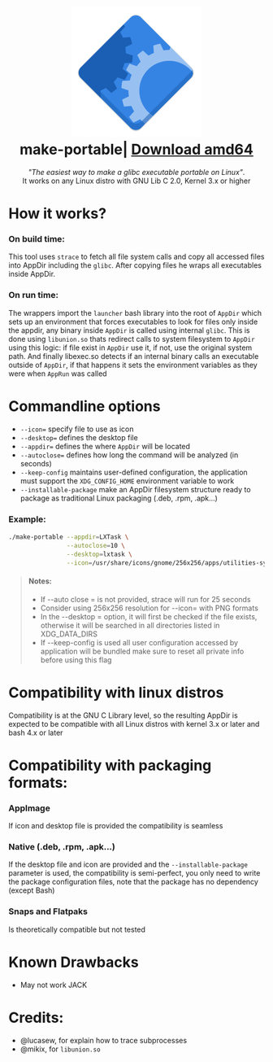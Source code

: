 <h1 align="center">
  <img src="make-portable.png" alt="make-portable">
  <br />
  make-portable| <a href="https://github.com/sudo-give-me-coffee/make-portable/releases/download/continuous/make-portable">Download amd64</a>
</h1>

<p align="center"><i>"The easiest way to make a glibc executable portable on Linux"</i>.<br> It works on any Linux distro with GNU Lib C 2.0, Kernel 3.x or higher</p>

# How it works?

### On build time:
This tool uses `strace` to fetch all file system calls and copy all accessed files into AppDir including the `glibc`. After copying files he wraps all executables inside AppDir.

### On run time:
The wrappers import the `launcher` bash library into the root of `AppDir` which sets up an environment that forces executables to look for files only inside the appdir, any binary  inside `AppDir` is called using internal `glibc`. This is done using `libunion.so` thats redirect calls to system filesystem to `AppDir` using this logic: if file exist in `AppDir` use it, if not, use the original system path. And finally libexec.so detects if an internal binary calls an executable outside of `AppDir`, if that happens it sets the environment variables as they were when `AppRun` was called

# Commandline options

- `--icon=` specify file to use as icon
- `--desktop=` defines the desktop file
- `--appdir=` defines the where `AppDir` will be located
- `--autoclose=` defines how long the command will be analyzed (in seconds)
- `--keep-config` maintains user-defined configuration, the application must support the `XDG_CONFIG_HOME` environment variable to work
- `--installable-package` make an AppDir filesystem structure ready to package as traditional Linux packaging (.deb, .rpm, .apk...)

### Example:

```bash
./make-portable --appdir=LXTask \
                --autoclose=10 \
                --desktop=lxtask \
                --icon=/usr/share/icons/gnome/256x256/apps/utilities-system-monitor.png lxtask
```

> #### **Notes:**
>
> * If --auto close = is not provided, strace will run for 25 seconds
> * Consider using 256x256 resolution for --icon= with PNG formats
> * In the --desktop = option, it will first be checked if the file exists, otherwise it will be searched in all directories listed in XDG_DATA_DIRS
> * If --keep-config is used all user configuration accessed by application will be bundled make sure to reset all private info before using this flag

# Compatibility with linux distros

Compatibility is at the GNU C Library level, so the resulting AppDir is expected to be compatible with all Linux distros with kernel 3.x or later and bash 4.x
or later

# Compatibility with packaging formats:

### AppImage
If icon and desktop file is provided the compatibility is seamless
### Native (.deb, .rpm, .apk...)
If the desktop file and icon are provided and the `--installable-package` parameter is used, the compatibility is semi-perfect, you only need to write the package configuration files, note that the package has no dependency (except Bash)

### Snaps and Flatpaks
Is theoretically compatible but not tested

# Known Drawbacks
- May not work JACK

# Credits:
  - @lucasew, for explain how to trace subprocesses
  - @mikix, for `libunion.so`
